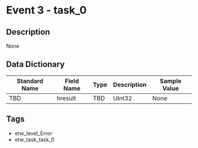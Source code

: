 # Event 3 - task_0

## Description
None

## Data Dictionary
|Standard Name|Field Name|Type|Description|Sample Value|
|---|---|---|---|---|
|TBD|hresult|TBD|UInt32|None|None|

## Tags
* etw_level_Error
* etw_task_task_0